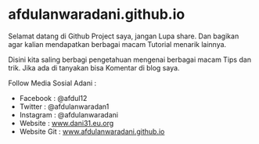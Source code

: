 # afdulanwaradani.github.io

Selamat datang di Github Project saya, jangan Lupa share. Dan bagikan agar kalian mendapatkan berbagai macam Tutorial menarik lainnya.

Disini kita saling berbagi pengetahuan mengenai berbagai macam Tips dan trik. Jika ada di tanyakan bisa Komentar di blog saya.

Follow Media Sosial Adani :
- Facebook : @afdul12
- Twitter : @afdulanwaradan1
- Instagram : @afdulanwaradani
- Website : www.dani31.eu.org
- Website Git : www.afdulanwaradani.github.io
